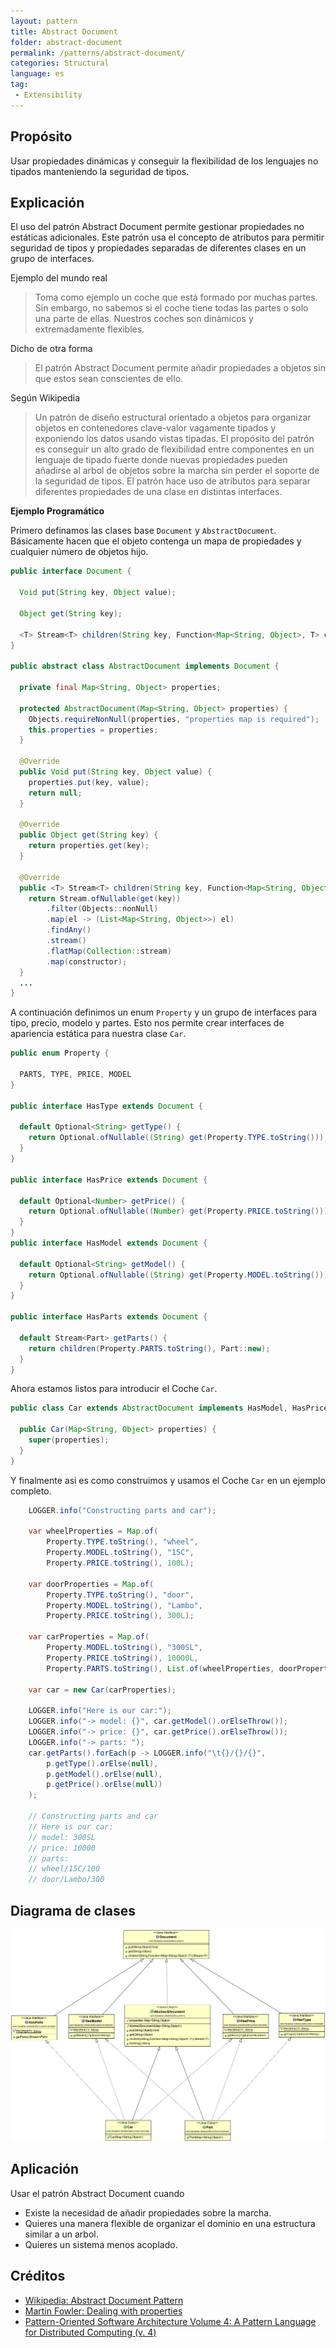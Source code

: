 ```yaml
---
layout: pattern
title: Abstract Document
folder: abstract-document
permalink: /patterns/abstract-document/
categories: Structural
language: es
tag: 
 - Extensibility
---
```


## Propósito

Usar propiedades dinámicas y conseguir la flexibilidad de los lenguajes no tipados manteniendo la seguridad de tipos.

## Explicación

El uso del patrón Abstract Document permite gestionar propiedades no estáticas adicionales. Este patrón usa el concepto de atributos para permitir seguridad de tipos y propiedades separadas de diferentes clases en un grupo de interfaces.

Ejemplo del mundo real

>  Toma como ejemplo un coche que está formado por muchas partes. Sin embargo, no sabemos si el coche tiene todas las partes o solo una parte de ellas. Nuestros coches son dinámicos y extremadamente flexibles.

Dicho de otra forma

> El patrón Abstract Document permite añadir propiedades a objetos sin que estos sean conscientes de ello.

Según Wikipedia

> Un patrón de diseño estructural orientado a objetos para organizar objetos en contenedores clave-valor vagamente tipados y exponiendo los datos usando vistas tipadas. El propósito del patrón es conseguir un alto grado de flexibilidad entre componentes en un lenguaje de tipado fuerte donde nuevas propiedades pueden añadirse al arbol de objetos sobre la marcha sin perder el soporte de la seguridad de tipos. El patrón hace uso de atributos para separar diferentes propiedades de una clase en distintas interfaces.

**Ejemplo Programático**

Primero definamos las clases base `Document` y `AbstractDocument`. Básicamente hacen que el objeto contenga un mapa de propiedades y cualquier número de objetos hijo.

```java
public interface Document {

  Void put(String key, Object value);

  Object get(String key);

  <T> Stream<T> children(String key, Function<Map<String, Object>, T> constructor);
}

public abstract class AbstractDocument implements Document {

  private final Map<String, Object> properties;

  protected AbstractDocument(Map<String, Object> properties) {
    Objects.requireNonNull(properties, "properties map is required");
    this.properties = properties;
  }

  @Override
  public Void put(String key, Object value) {
    properties.put(key, value);
    return null;
  }

  @Override
  public Object get(String key) {
    return properties.get(key);
  }

  @Override
  public <T> Stream<T> children(String key, Function<Map<String, Object>, T> constructor) {
    return Stream.ofNullable(get(key))
        .filter(Objects::nonNull)
        .map(el -> (List<Map<String, Object>>) el)
        .findAny()
        .stream()
        .flatMap(Collection::stream)
        .map(constructor);
  }
  ...
}
```
A continuación definimos un enum `Property` y un grupo de interfaces para tipo, precio, modelo y partes. Esto nos permite crear interfaces de apariencia estática para nuestra clase `Car`.

```java
public enum Property {

  PARTS, TYPE, PRICE, MODEL
}

public interface HasType extends Document {

  default Optional<String> getType() {
    return Optional.ofNullable((String) get(Property.TYPE.toString()));
  }
}

public interface HasPrice extends Document {

  default Optional<Number> getPrice() {
    return Optional.ofNullable((Number) get(Property.PRICE.toString()));
  }
}
public interface HasModel extends Document {

  default Optional<String> getModel() {
    return Optional.ofNullable((String) get(Property.MODEL.toString()));
  }
}

public interface HasParts extends Document {

  default Stream<Part> getParts() {
    return children(Property.PARTS.toString(), Part::new);
  }
}
```

Ahora estamos listos para introducir el Coche `Car`.

```java
public class Car extends AbstractDocument implements HasModel, HasPrice, HasParts {

  public Car(Map<String, Object> properties) {
    super(properties);
  }
}
```

Y finalmente asi es como construimos y usamos el Coche `Car` en un ejemplo completo.

```java
    LOGGER.info("Constructing parts and car");

    var wheelProperties = Map.of(
        Property.TYPE.toString(), "wheel",
        Property.MODEL.toString(), "15C",
        Property.PRICE.toString(), 100L);

    var doorProperties = Map.of(
        Property.TYPE.toString(), "door",
        Property.MODEL.toString(), "Lambo",
        Property.PRICE.toString(), 300L);

    var carProperties = Map.of(
        Property.MODEL.toString(), "300SL",
        Property.PRICE.toString(), 10000L,
        Property.PARTS.toString(), List.of(wheelProperties, doorProperties));

    var car = new Car(carProperties);

    LOGGER.info("Here is our car:");
    LOGGER.info("-> model: {}", car.getModel().orElseThrow());
    LOGGER.info("-> price: {}", car.getPrice().orElseThrow());
    LOGGER.info("-> parts: ");
    car.getParts().forEach(p -> LOGGER.info("\t{}/{}/{}",
        p.getType().orElse(null),
        p.getModel().orElse(null),
        p.getPrice().orElse(null))
    );

    // Constructing parts and car
    // Here is our car:
    // model: 300SL
    // price: 10000
    // parts: 
    // wheel/15C/100
    // door/Lambo/300
```

## Diagrama de clases

![alt text](../../../abstract-document/etc/abstract-document.png "Abstract Document Traits and Domain")

## Aplicación

Usar el patrón Abstract Document cuando

* Existe la necesidad de añadir propiedades sobre la marcha.
* Quieres una manera flexible de organizar el dominio en una estructura similar a un arbol.
* Quieres un sistema menos acoplado.

## Créditos

* [Wikipedia: Abstract Document Pattern](https://en.wikipedia.org/wiki/Abstract_Document_Pattern)
* [Martin Fowler: Dealing with properties](http://martinfowler.com/apsupp/properties.pdf)
* [Pattern-Oriented Software Architecture Volume 4: A Pattern Language for Distributed Computing (v. 4)](https://www.amazon.com/gp/product/0470059028/ref=as_li_qf_asin_il_tl?ie=UTF8&tag=javadesignpat-20&creative=9325&linkCode=as2&creativeASIN=0470059028&linkId=e3aacaea7017258acf184f9f3283b492)
